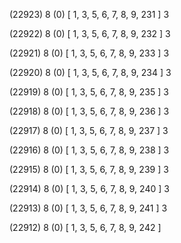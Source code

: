 (22923) 8 (0) [ 1, 3, 5, 6, 7, 8, 9, 231 ] 3 


(22922) 8 (0) [ 1, 3, 5, 6, 7, 8, 9, 232 ] 3 


(22921) 8 (0) [ 1, 3, 5, 6, 7, 8, 9, 233 ] 3 


(22920) 8 (0) [ 1, 3, 5, 6, 7, 8, 9, 234 ] 3 


(22919) 8 (0) [ 1, 3, 5, 6, 7, 8, 9, 235 ] 3 


(22918) 8 (0) [ 1, 3, 5, 6, 7, 8, 9, 236 ] 3 


(22917) 8 (0) [ 1, 3, 5, 6, 7, 8, 9, 237 ] 3 


(22916) 8 (0) [ 1, 3, 5, 6, 7, 8, 9, 238 ] 3 


(22915) 8 (0) [ 1, 3, 5, 6, 7, 8, 9, 239 ] 3 


(22914) 8 (0) [ 1, 3, 5, 6, 7, 8, 9, 240 ] 3 


(22913) 8 (0) [ 1, 3, 5, 6, 7, 8, 9, 241 ] 3 


(22912) 8 (0) [ 1, 3, 5, 6, 7, 8, 9, 242 ]  

